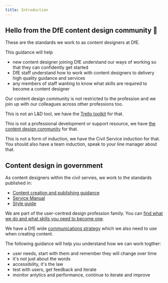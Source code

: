 ```yaml
---
title: Introduction
---
```


## Hello from the DfE content design community 🎉

These are the standards we work to as content designers at DfE. 

This guidance will help

* new content designer joining DfE understand our ways of working so that they can confidently get started
* DfE staff understand how to work with content designers to delivery high quality guidance and services
* any members of staff wanting to know what skills are required to become a content designer

Our content design community is not restricted to the profession and we join up with our colleagues across other professions too.

This is not an L&D tool, we have the [Trello toolkit](https://trello.com/b/DwkYOqDi/content-design-toolkit-in-beta) for that. 

This is not a professional development or support resource, we have [the content design community](https://trello.com/b/lsijeDj5/dfe-content-designers-community) for that. 

This is not a form of induction, we have the Civil Service induction for that. You should also have a team induction, speak to your line manager about that.

## Content design in government

As content designers within the civil servies, we work to the standards published in: 

* [Content creation and publishing guidance](https://www.gov.uk/guidance/content-designer)
* [Service Manual](https://www.gov.uk/service-manual)
* [Style guide](https://www.gov.uk/guidance/style-guide/a-to-z-of-gov-uk-style)

We are part of the user-centred design profession family. You can [find what we do and what skills you need to become one](https://www.gov.uk/guidance/content-designer).

We have a DfE wide [communications strategy](https://educationgovuk.sharepoint.com/sites/how-do-i/SitePages/communications-dfe-govuk-content-strategy.aspx) which we also need to use when creating content. 

The following guidance will help you understand how we can work togther:

* user needs, start with them and remember they will change over time
* it's not just about the words
* accessibility, it's the law
* test with users, get feedback and iterate
* monitor anlytics and performance, continue to iterate and improve

